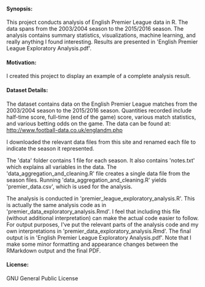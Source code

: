 #### Synopsis:
This project conducts analysis of English Premier League data in R. The data spans from the 2003/2004 season to the 2015/2016 season. The analysis contains summary statistics, visualizations, machine learning, and really anything I found interesting. Results are presented in 'English Premier League Exploratory Analysis.pdf'.

#### Motivation:
I created this project to display an example of a complete analysis result.

#### Dataset Details:
The dataset contains data on the English Premier League matches from the 2003/2004 season to the 2015/2016 season. Quantities recorded include half-time score, full-time (end of the game) score, various match statistics, and various betting odds on the game.
The data can be found at:
http://www.football-data.co.uk/englandm.php

I downloaded the relevant data files from this site and renamed each file to indicate the season it represented.

The 'data' folder contains 1 file for each season. It also contains 'notes.txt' which explains all variables in the data. The 'data_aggregation_and_cleaning.R' file creates a single data file from the season files. Running 'data_aggregation_and_cleaning.R' yields 'premier_data.csv', which is used for the analysis.

The analysis is conducted in 'premier_league_exploratory_analysis.R'. This is actually the same analysis code as in 'premier_data_exploratory_analysis.Rmd'. I feel that including this file (without additional interpretation) can make the actual code easier to follow. For output purposes, I've put the relevant parts of the analysis code and my own interpretations in 'premier_data_exploratory_analysis.Rmd'. The final output is in 'English Premier League Exploratory Analysis.pdf'. Note that I make some minor formatting and appearance changes between the RMarkdown output and the final PDF.

#### License:
GNU General Public License
